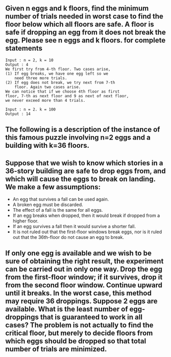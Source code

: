 ## Given n eggs and k floors, find the minimum number of trials needed in worst case to find the floor below which all floors are safe. A floor is safe if dropping an egg from it does not break the egg. Please see n eggs and k floors. for complete statements

```
Input : n = 2, k = 10
Output : 4
We first try from 4-th floor. Two cases arise,
(1) If egg breaks, we have one egg left so we
    need three more trials.
(2) If egg does not break, we try next from 7-th
    floor. Again two cases arise.
We can notice that if we choose 4th floor as first
floor, 7-th as next floor and 9 as next of next floor,
we never exceed more than 4 trials.

Input : n = 2. k = 100
Output : 14
```

## The following is a description of the instance of this famous puzzle involving n=2 eggs and a building with k=36 floors.

## Suppose that we wish to know which stories in a 36-story building are safe to drop eggs from, and which will cause the eggs to break on landing. We make a few assumptions:

- An egg that survives a fall can be used again.
- A broken egg must be discarded.
- The effect of a fall is the same for all eggs.
- If an egg breaks when dropped, then it would break if dropped from a higher floor.
- If an egg survives a fall then it would survive a shorter fall.
- It is not ruled out that the first-floor windows break eggs, nor is it ruled out that the 36th-floor do not cause an
  egg to break.

## If only one egg is available and we wish to be sure of obtaining the right result, the experiment can be carried out in only one way. Drop the egg from the first-floor window; if it survives, drop it from the second floor window. Continue upward until it breaks. In the worst case, this method may require 36 droppings. Suppose 2 eggs are available. What is the least number of egg-droppings that is guaranteed to work in all cases? The problem is not actually to find the critical floor, but merely to decide floors from which eggs should be dropped so that total number of trials are minimized.
